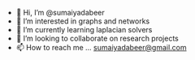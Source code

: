 - 👋 Hi, I’m @sumaiyadabeer
- 👀 I’m interested in graphs and networks 
- 🌱 I’m currently learning laplacian solvers
- 💞️ I’m looking to collaborate on research projects
- 📫 How to reach me ... sumaiyadabeer@gmail.com

<!---
sumaiyadabeer/sumaiyadabeer is a ✨ special ✨ repository because its `README.md` (this file) appears on your GitHub profile.
You can click the Preview link to take a look at your changes.
--->
